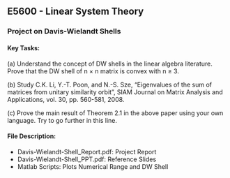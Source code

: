 ## E5600 - Linear System Theory

### Project on Davis-Wielandt Shells

#### Key Tasks: 

(a) Understand the concept of DW shells in the linear algebra literature. Prove that the DW shell
of n × n matrix is convex with n ≥ 3.

(b) Study
C.K. Li, Y.-T. Poon, and N.-S. Sze, “Eigenvalues of the sum of matrices from unitary
similarity orbit”, SIAM Journal on Matrix Analysis and Applications, vol. 30, pp.
560-581, 2008.

(c) Prove the main result of Theorem 2.1 in the above paper using your own language. Try to go further
in this line.

#### File Description:
- Davis-Wielandt-Shell_Report.pdf: Project Report
- Davis-Wielandt-Shell_PPT.pdf: Reference Slides
- Matlab Scripts: Plots Numerical Range and DW Shell
